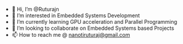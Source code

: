 - 👋 Hi, I’m @Ruturajn
- 👀 I’m interested in Embedded Systems Development
- 🌱 I’m currently learning GPU acceleration and Parallel Programming
- 💞️ I’m looking to collaborate on Embedded Systems based Projects
- 📫 How to reach me @ nanotiruturaj@gmail.com

<!---
Ruturajn/Ruturajn is a ✨ special ✨ repository because its `README.md` (this file) appears on your GitHub profile.
You can click the Preview link to take a look at your changes.
--->
